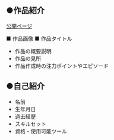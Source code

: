 ## ●作品紹介
[公開ページ](https://umedahiroki.github.io/github.io/)

■ 作品画像
■ 作品タイトル
* 作品の概要説明
* 作品の見所
* 作品作成時の注力ポイントやエピソード

## ●自己紹介
* 名前
* 生年月日
* 過去経歴
* スキルセット
* 資格・使用可能ツール


